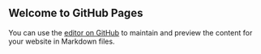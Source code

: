 ## Welcome to GitHub Pages

You can use the [editor on GitHub](https://github.com/lcyzl/hello-word/edit/master/README.md) to maintain and preview the content for your website in Markdown files.


